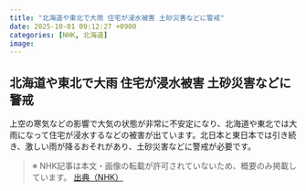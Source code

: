 ```yaml
---
title: "北海道や東北で大雨 住宅が浸水被害 土砂災害などに警戒"
date: 2025-10-01 09:12:27 +0900
categories: [NHK, 北海道]
image: 
---
```

## 北海道や東北で大雨 住宅が浸水被害 土砂災害などに警戒

上空の寒気などの影響で大気の状態が非常に不安定になり、北海道や東北では大雨になって住宅が浸水するなどの被害が出ています。北日本と東日本では引き続き、激しい雨が降るおそれがあり、土砂災害などに警戒が必要です。

> ※ NHK記事は本文・画像の転載が許可されていないため、概要のみ掲載しています。
[出典（NHK）](http://www3.nhk.or.jp/news/html/20251001/k10014937131000.html)
